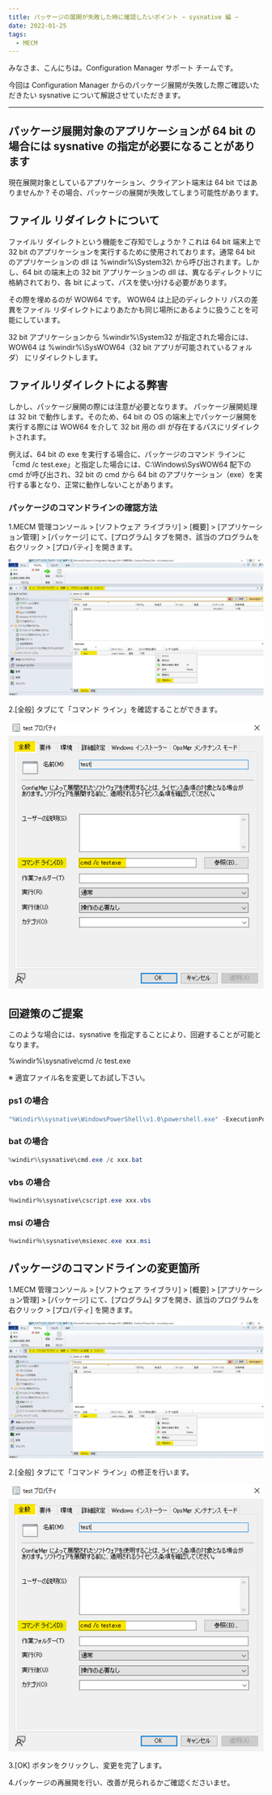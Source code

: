 ```yaml
---
title: パッケージの展開が失敗した時に確認したいポイント ~ sysnative 編 ~
date: 2022-01-25
tags:
  - MECM
---
```


みなさま、こんにちは。Configuration Manager サポート チームです。

今回は Configuration Manager からのパッケージ展開が失敗した際ご確認いただきたい sysnative について解説させていただきます。

---

## パッケージ展開対象のアプリケーションが 64 bit の場合には sysnative の指定が必要になることがあります

現在展開対象としているアプリケーション、クライアント端末は 64 bit ではありませんか ?
その場合、パッケージの展開が失敗してしまう可能性があります。

## ファイル リダイレクトについて

ファイルリ ダイレクトという機能をご存知でしょうか ? これは 64 bit 端末上で 32 bit のアプリケーションを実行するために使用されております。通常 64 bit のアプリケーションの dll は %windir%\System32\ から呼び出されます。しかし、64 bit の端末上の 32 bit アプリケーションの dll は、異なるディレクトリに格納されており、各 bit によって、パスを使い分ける必要があります。

その際を埋めるのが WOW64 です。
WOW64 は上記のディレクトリ パスの差異をファイル リダイレクトによりあたかも同じ場所にあるように扱うことを可能にしています。

32 bit アプリケーションから %windir%\System32 が指定された場合には、WOW64 は %windir%\SysWOW64（32 bit アプリが可能されているフォルダ） にリダイレクトします。

## ファイルリダイレクトによる弊害

しかし、パッケージ展開の際には注意が必要となります。
パッケージ展開処理は 32 bit で動作します。そのため、64 bit の OS の端末上でパッケージ展開を実行する際には WOW64 を介して 32 bit 用の dll が存在するパスにリダイレクトされます。

例えば、64 bit の exe を実行する場合に、パッケージのコマンド ラインに「cmd /c test.exe」と指定した場合には、C:\Windows\SysWOW64 配下の cmd が呼び出され、32 bit の cmd から 64 bit のアプリケーション（exe）を実行する事となり、正常に動作しないことがあります。

### パッケージのコマンドラインの確認方法

1.MECM 管理コンソール > [ソフトウェア ライブラリ] > [概要] > [アプリケーション管理] > [パッケージ] にて、[プログラム] タブを開き、該当のプログラムを右クリック > [プロパティ] を開きます。

![](./20220125_01/20220125_01_01.png)

2.[全般] タブにて「コマンド ライン」を確認することができます。

![](./20220125_01/20220125_01_02.png)

## 回避策のご提案

このような場合には、sysnative を指定することにより、回避することが可能となります。

%windir%\sysnative\cmd /c test.exe

※ 適宜ファイル名を変更してお試し下さい。

### ps1 の場合

```powershell
"%Windir%\sysnative\WindowsPowerShell\v1.0\powershell.exe" -ExecutionPolicy Bypass -Command .\xxx.ps1
```

### bat の場合

```powershell
%windir%\sysnative\cmd.exe /c xxx.bat
```

### vbs の場合

```powershell
％windir％\sysnative\cscript.exe xxx.vbs
```

### msi の場合

```powershell
％windir％\sysnative\msiexec.exe xxx.msi
```

## パッケージのコマンドラインの変更箇所

1.MECM 管理コンソール > [ソフトウェア ライブラリ] > [概要] > [アプリケーション管理] > [パッケージ] にて、[プログラム] タブを開き、該当のプログラムを右クリック > [プロパティ] を開きます。

![](./20220125_01/20220125_01_01.png)

2.[全般] タブにて「コマンド ライン」の修正を行います。

![](./20220125_01/20220125_01_02.png)

3.[OK] ボタンをクリックし、変更を完了します。

4.パッケージの再展開を行い、改善が見られるかご確認くださいませ。
